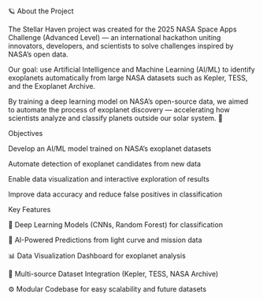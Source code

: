 🪐 About the Project

The Stellar Haven project was created for the 2025 NASA Space Apps Challenge (Advanced Level) — an international hackathon uniting innovators, developers, and scientists to solve challenges inspired by NASA’s open data.

Our goal: use Artificial Intelligence and Machine Learning (AI/ML) to identify exoplanets automatically from large NASA datasets such as Kepler, TESS, and the Exoplanet Archive.

By training a deep learning model on NASA’s open-source data, we aimed to automate the process of exoplanet discovery — accelerating how scientists analyze and classify planets outside our solar system. 🌠

Objectives

Develop an AI/ML model trained on NASA’s exoplanet datasets

Automate detection of exoplanet candidates from new data

Enable data visualization and interactive exploration of results

Improve data accuracy and reduce false positives in classification

Key Features

🔭 Deep Learning Models (CNNs, Random Forest) for classification

🧠 AI-Powered Predictions from light curve and mission data

📊 Data Visualization Dashboard for exoplanet analysis

🌌 Multi-source Dataset Integration (Kepler, TESS, NASA Archive)

⚙️ Modular Codebase for easy scalability and future datasets



